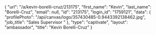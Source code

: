 {
    "url": "\/a\/kevin-borelli-cruz\/213175",
    "first_name": "Kevin",
    "last_name": "Borelli-Cruz",
    "email": null,
    "id": "213175",
    "login_id": "1759121",
    "data": {
        "profilePhoto": "\/api\/canvas\/logo\/357430485-0.9443392138462.jpg",
        "job_title": "Sales Supervisor "
    },
    "type": "captivate",
    "layout": "ambassador",
    "title": "Kevin Borelli-Cruz"
}